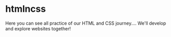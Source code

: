 # htmlncss

Here you can see all practice of our HTML and CSS journey....
We'll develop and explore websites together!
